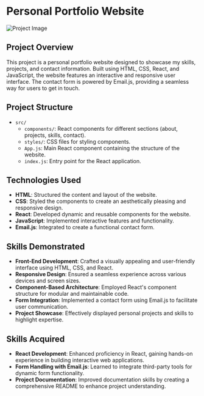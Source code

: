 # Personal Portfolio Website

![Project Image](https://media.istockphoto.com/id/1408886760/vector/front-end-software-development-programming-code-vector-illustration.jpg?s=612x612&w=0&k=20&c=p3ksQND4CpggiBvTWLKT9q2j9WuPnkvN4ey5h0Mo498=)

## Project Overview

This project is a personal portfolio website designed to showcase my skills, projects, and contact information. Built using HTML, CSS, React, and JavaScript, the website features an interactive and responsive user interface. The contact form is powered by Email.js, providing a seamless way for users to get in touch.

## Project Structure

- `src/`
  - `components/`: React components for different sections (about, projects, skills, contact).
  - `styles/`: CSS files for styling components.
  - `App.js`: Main React component containing the structure of the website.
  - `index.js`: Entry point for the React application.

## Technologies Used

- **HTML**: Structured the content and layout of the website.
- **CSS**: Styled the components to create an aesthetically pleasing and responsive design.
- **React**: Developed dynamic and reusable components for the website.
- **JavaScript**: Implemented interactive features and functionality.
- **Email.js**: Integrated to create a functional contact form.

## Skills Demonstrated

- **Front-End Development**: Crafted a visually appealing and user-friendly interface using HTML, CSS, and React.
- **Responsive Design**: Ensured a seamless experience across various devices and screen sizes.
- **Component-Based Architecture**: Employed React's component structure for modular and maintainable code.
- **Form Integration**: Implemented a contact form using Email.js to facilitate user communication.
- **Project Showcase**: Effectively displayed personal projects and skills to highlight expertise.

## Skills Acquired

- **React Development**: Enhanced proficiency in React, gaining hands-on experience in building interactive web applications.
- **Form Handling with Email.js**: Learned to integrate third-party tools for dynamic form functionality.
- **Project Documentation**: Improved documentation skills by creating a comprehensive README to enhance project understanding.


